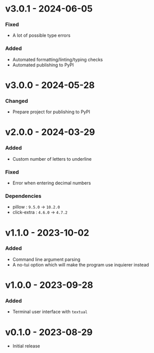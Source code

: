 # v3.0.1 - 2024-06-05

### Fixed
- A lot of possible type errors

### Added
- Automated formatting/linting/typing checks
- Automated publishing to PyPI

# v3.0.0 - 2024-05-28

### Changed
- Prepare project for publishing to PyPI

# v2.0.0 - 2024-03-29

### Added
- Custom number of letters to underline

### Fixed
- Error when entering decimal numbers

### Dependencies
- pillow : `9.5.0` -> `10.2.0`
- click-extra : `4.6.0` -> `4.7.2`

# v1.1.0 - 2023-10-02

### Added
- Command line argument parsing 
- A no-tui option which will make the program use inquierer instead

# v1.0.0 - 2023-09-28

### Added
- Terminal user interface with `textual`

# v0.1.0 - 2023-08-29

- Initial release
